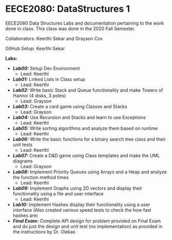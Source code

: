 # EECE2080: DataStructures 1
EECE2080 Data Structures Labs and documentation pertaining to the work done in class. This class was done in the 2020 Fall Semester.

Collaborators: Keerthi Sekar and Grayson Cox

GitHub Setup: Keerthi Sekar

**Labs:**
- ***Lab00:*** Setup Dev Environment
	- Lead: Keerthi
- ***Lab01:*** Linked Lists in Class setup
	- Lead: Keerthi
- ***Lab02:*** Write basic Stack and Queue functionality and make Towers of Hannoi (4 disks, 3 poles)
	- Lead: Grayson
- ***Lab03:*** Create a card game using Classes and Stacks
	- Lead: Grayson
- ***Lab04:*** Use Recursion and Stacks and learn to use Exceptions
	- Lead: Keerthi
- ***Lab05:*** Write sorting algorithms and analyze them based on runtime
	- Lead: Keerthi
- ***Lab06:*** Write the basic functions for a binary search tree class and their unit tests
	- Lead: Keerthi
- ***Lab07:*** Create a D&D game using Class templates and make the UML diagrams
	- Lead: Grayson
- ***Lab08:*** Implement Priority Queues using Arrays and a Heap and analyze the function method times
	- Lead: Keerthi
- ***Lab09:*** Implement Graphs using 2D vectors and display their functionality using a file and user interface
	- Lead: Keerthi
- ***Lab10:*** Implement Hashes display their functionality using a user interface (Also created various speed tests to check the how fast hashes are)
- ***Final Exam:*** Complete API design for problem provided on Final Exam and do just the design and unit test (no implementation) as provided in the instructions by Dr. Olekas
